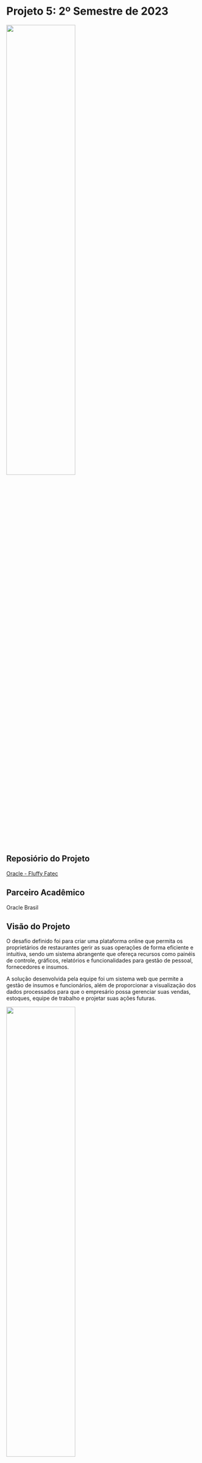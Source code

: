 # Projeto 5: 2º Semestre de 2023 

<img src="https://github.com/Fluffy-Fatec/Projeto-Integrador-Oracle/blob/main/Documentacao/Team/imgOracleFatec_1.jpg" width="60%" height="55%">


## Reposiório do Projeto

[Oracle - Fluffy Fatec](https://github.com/Fluffy-Fatec/Projeto-Integrador-Oracle)


## Parceiro Acadêmico

Oracle Brasil


## Visão do Projeto

O desafio definido foi para criar uma plataforma online que permita os proprietários de restaurantes gerir as suas operações de forma eficiente e intuitiva, sendo um sistema abrangente que ofereça recursos como painéis de controle, gráficos, relatórios e funcionalidades para gestão de pessoal, fornecedores e insumos.

A solução desenvolvida pela equipe foi um sistema web que permite a gestão de insumos e funcionários, além de proporcionar a visualização dos dados processados para que o empresário possa gerenciar suas vendas, estoques, equipe de trabalho e projetar suas ações futuras.

<img src="./Midia/oracle_aplicacao.gif" width="60%" height="55%">


## Tecnologias Adotadas na Solução

### Java - Spring Boot

A linguagem Java foi utilizada em praticamente todo o back-end da aplicação. Junto com o framework Spring Boot, foram desenvolvidas, com a linguagem, diversas funcionalidades da aplicação, como a configuração da lógica para a utilização dos dados armazenados no banco de dados, o desenvolvimento de toda a API do sistema para que os dados possam ser consumidos pelo front-end, as funções de CRUD (Create, Read, Update, Delete) do usúario, e a segurança da aplicação via token.  

Para saber mais, acesse: [Java](https://www.java.com)

### Vue.js

O framework Vue.js, derivado da linguagem JavaScript foi utilizado em grande parte do front-end da aplicação. Com ela foi efetuada a utilização dos dados enviados do back-end para o front-end, desenvolvendo diversas formas de visualização de dados para o usuário. Além de ser utilizada para deixar as telas da aplicação de forma dinâmica, fazendo com que elas sejam responsivas com as ações tomadas pelo usuário e os dados atuais do banco de dados.

Para saber mais, acesse: [Vue.js](https://vuejs.org)

### Oracle Autonomous Database

O Oracle Autonomous Database é um serviço de banco de dados de documentos em nuvem que foi utilizado para o armazenamento dos dados da aplicação. Com ele, foram feitas as criações de tabelas, views e triggers, e era feito o gerenciamento dos dados.

Para saber mais, acesse: [Oracle Autonomous Database](https://www.oracle.com/autonomous-database/)

### GitHub

O GitHub é uma plataforma de desenvolvimento colaborativo baseada em nuvem que permite que desenvolvedores armazenem, gerenciem e compartilhem projetos de software usando o sistema de controle de versão Git. No projeto, foi utilizado para armazenar o código-fonte desenvolvido em repositórios.

Para saber mais, acesse: [GitHub](https://github.com)

### Jira Software (Atlassian)

O Jira Software, da Atlassian, é uma ferramenta popular para gerenciamento de projetos ágeis, como Kanban e Scrum. Com ele, equipes podem criar quadros Kanban para visualizar e gerenciar o fluxo de trabalho, e utilizar recursos como quadros Scrum para planejamento de sprint, acompanhamento de tarefas e colaboração eficiente.

Para saber mais, acesse: [Jira Software](https://www.atlassian.com/software/jira)

### Confluence (Atlassian)

O Confluence, desenvolvido pela Atlassian, é uma plataforma de colaboração que permite às equipes criar, compartilhar e colaborar em documentos, páginas wiki e outros conteúdos. Ele é projetado para facilitar a comunicação e o trabalho em equipe, oferecendo recursos como edição colaborativa em tempo real, organização intuitiva de informações e integração com outras ferramentas da Atlassian, como Jira.

Para saber mais, acesse: [Confluence](https://www.atlassian.com/software/confluence)


## Contribuições Pessoais

Durante o projeto, tive a oportunidade de atuar na posição de Scrum Master (Metodologia Scrum) da equipe. Fui responsável pela liderança do time, pude gerenciar as atividades a se fazerem durante as sprints, desenvolvi a documentação do projeto, automatizei processos de versionamento de código, e também atuei como um facilitador, auxiliando a buscar soluções em dificuldades encontradas no desenvolvimento, como também na organização de reuniões entre os membros para direcionamento das atividades, resolução de conflitos e outros motivos.

No período do projeto, para efetuar essas ações, utilizei as ferramentas: GitHub, Jira Software (Atlassian) e Confluence (Atlassian).

Dentro do GitHub, fiz a conexão entre os repositórios de código-fonte do projeto com o quadro de tarefas da equipe de desenvolvimento (Jira Software). Então, todo commit deveria possuir o código da tarefa (Ex: FA-10), sendo assim, torna possível verificar a qual tarefa cada commit feito no projeto se refere.

No Jira, foi utilizada a função de quadro Kanban para a gestão de tarefas das sprint da equipe de desenvolvimento do projeto. Cada integrante possui suas respectivas tarefas e, ao acessá-las, é possível verificar tanto os commits que foram feitos com o código da tarefa que se encontram no GitHub, como também o requisito funcional que essa tarefa se refere (Confluence).

Com o Confluence, foi desenvolvida a documentação de requisitos do projeto. Dentro dele, é possível verificar todos requisitos que o mesmo possui e, em cada requisito, é possível visualizar cada tarefa (Jira) que foi desenvolvida para entregar esse requisito.


## Aprendizados Efetivos

<h3 align="center"> Hard Skills </h3>

<table align="center">
    <tr>
      <th width="300px">Tecnologia/Metodologia</th>
      <th width="300px">Classificação</th>
    </tr>
    <tr>
      <td>Java</td>
      <td>Sei fazer com Ajuda</td>
    </tr>
    <tr>
      <td>Spring Boot</td>
      <td>Sei fazer com Ajuda</td>
    </tr>
    <tr>
      <td>Vue.js</td>
      <td>Entendi</td>
    </tr>
    <tr>
      <td>HTML</td>
      <td>Sei fazer com Ajuda</td>
    </tr>
    <tr>
      <td>CSS</td>
      <td>Sei fazer com Ajuda</td>
    </tr>
    <tr>
      <td>Oracle Autonomous Database</td>
      <td>Entendi</td>
    </tr>
    <tr>
      <td>Jira Software</td>
      <td>Sei fazer com Ajuda</td>
    </tr>
    <tr>
      <td>Confluence</td>
      <td>Sei fazer com Ajuda</td>
    </tr>
    <tr>
      <td>GIT</td>
      <td>Sei fazer com Ajuda</td>
    </tr>
</table>

<h3 align="center"> Soft Skills </h3>

<table align="center">
    <tr>
      <th width="300px">Habilidade</th>
      <th width="300px">Descrição</th>
    </tr>
    <tr>
      <td>Organização</td>
      <td>Precisei me organizar e planejar para poder ser eficaz no desenvolvimento do projeto</td>
    </tr>
    <tr>
      <td>Comunicação</td>
      <td>Precisei me comunicar com a equipe sobre situações e status de tarefas</td>
    </tr>
    <tr>
      <td>Resolução de Problemas</td>
      <td>Precisei entender e buscar formas de resolver problemas encontrados durante o projeto</td>
    </tr>
    <tr>
      <td>Trabalho em Equipe</td>
      <td>Precisei entender e adaptar a forma de trabalho para colaborar com a equipe no desenvolimento do projeto</td>
    </tr>
    <tr>
      <td>Proatividade</td>
      <td>Precisei tomar atitudes para conseguir concluir o desenvolvimento do projeto</td>
    </tr>
</table>
---

## Outros Projetos:

[1º Semestre - SPANEL - Sistema de Automação e Visualização de Dados da COVID-19 ](https://github.com/tiagocamillo/Portfolio-Banco-de-Dados/blob/develop/Projetos/1%20Semestre.md)

[2º Semestre - Dom Rock - Sistema de Gerenciamento de Clientes](https://github.com/tiagocamillo/Portfolio-Banco-de-Dados/blob/develop/Projetos/2%20Semestre.md)

[3º Semestre - Iacit - Automação e Dashboard de Dados Meteorológicos](https://github.com/tiagocamillo/Portfolio-Banco-de-Dados/blob/develop/Projetos/3%20Semestre.md)

[4º Semestre - Embraer - Controle de Configuração de Aeronaves](https://github.com/tiagocamillo/Portfolio-Banco-de-Dados/blob/develop/Projetos/4%20Semestre.md)
